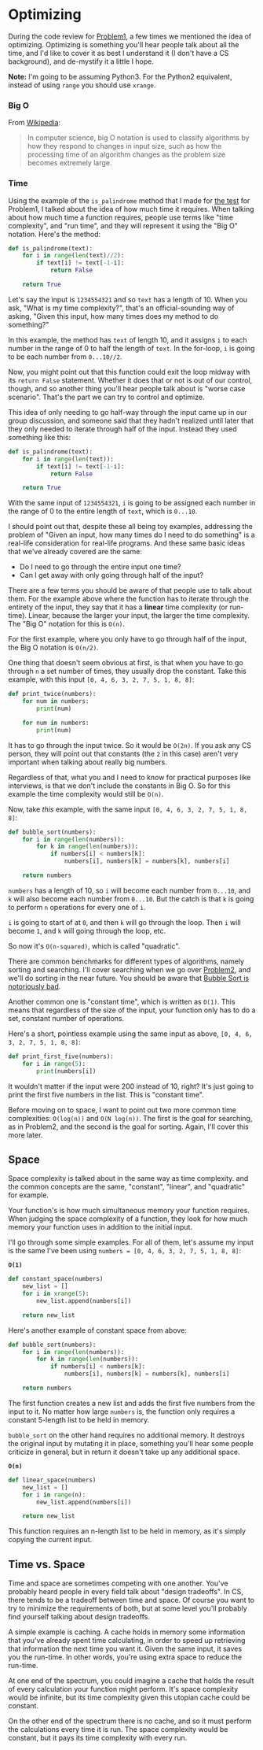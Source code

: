 # Optimizing

During the code review for [Problem1](https://github.com/reeddunkle/Codjo/tree/master/Problem1_Richie_Rich), a few times we mentioned the idea of optimizing. Optimizing is something you'll hear people talk about all the time, and I'd like to cover it as best I understand it (I don't have a CS background), and de-mystify it a little I hope.

**Note:** I'm going to be assuming Python3. For the Python2 equivalent, instead of using `range` you should use `xrange`.

### Big O

From [Wikipedia](https://en.wikipedia.org/wiki/Big_O_notation):
> In computer science, big O notation is used to classify algorithms by how they respond to changes in input size, such as how the processing time of an algorithm changes as the problem size becomes extremely large.

### Time

Using the example of the `is_palindrome` method that I made for [the test](https://github.com/reeddunkle/Codjo/blob/master/Problem1_Richie_Rich/richie_rich_test.py) for Problem1, I talked about the idea of how much time it requires. When talking about how much time a function requires, people use terms like "time complexity", and "run time", and they will represent it using the "Big O" notation. Here's the method:

```python
def is_palindrome(text):
    for i in range(len(text)//2):
        if text[i] != text[-1-i]:
            return False

    return True
```

Let's say the input is `1234554321` and so `text` has a length of 10. When you ask, "What is my time complexity?", that's an official-sounding way of asking, "Given this input, how many times does my method to do something?"

In this example, the method has `text` of length 10, and it assigns `i` to each number in the range of 0 to half the length of `text`. In the for-loop, `i` is going to be each number from `0...10//2`.

Now, you might point out that this function could exit the loop midway with its `return False` statement. Whether it does that or not is out of our control, though, and so another thing you'll hear people talk about is "worse case scenario". That's the part we can try to control and optimize.

This idea of only needing to go half-way through the input came up in our group discussion, and someone said that they hadn't realized until later that they only needed to iterate through half of the input. Instead they used something like this:

```python
def is_palindrome(text):
    for i in range(len(text)):
        if text[i] != text[-1-i]:
            return False

    return True
```

With the same input of `1234554321`, `i` is going to be assigned each number in the range of 0 to the entire length of `text`, which is `0...10`.

I should point out that, despite these all being toy examples, addressing the problem of "Given an input, how many times do I need to do something" is a real-life consideration for real-life programs. And these same basic ideas that we've already covered are the same:

- Do I need to go through the entire input one time?
- Can I get away with only going through half of the input?

There are a few terms you should be aware of that people use to talk about them. For the example above where the function has to iterate through the entirety of the input, they say that it has a **linear** time complexity (or run-time). Linear, because the larger your input, the larger the time complexity. The "Big O" notation for this is `O(n)`.

For the first example, where you only have to go through half of the input, the Big O notation is `O(n/2)`.

One thing that doesn't seem obvious at first, is that when you have to go through `n` a set number of times, they usually drop the constant. Take this example, with this input `[0, 4, 6, 3, 2, 7, 5, 1, 8, 8]`:

```python
def print_twice(numbers):
    for num in numbers:
        print(num)

    for num in numbers:
        print(num)
```

It has to go through the input twice. So it would be `O(2n)`. If you ask any CS person, they will point out that constants (the `2` in this case) aren't very important when talking about really big numbers.

Regardless of that, what you and I need to know for practical purposes like interviews, is that we don't include the constants in Big O. So for this example the time complexity would still be `O(n)`.

Now, take _this_ example, with the same input `[0, 4, 6, 3, 2, 7, 5, 1, 8, 8]`:

```python
def bubble_sort(numbers):
    for i in range(len(numbers)):
        for k in range(len(numbers)):
            if numbers[i] < numbers[k]:
                numbers[i], numbers[k] = numbers[k], numbers[i]

    return numbers
```

`numbers` has a length of 10, so `i` will become each number from `0...10`, and `k` will also become each number from `0...10`. But the catch is that `k` is going to perform `n` operations for every one of `i`.

`i` is going to start of at `0`, and then `k` will go through the loop. Then `i` will become `1`, and `k` will going through the loop, etc.

So now it's `O(n-squared)`, which is called "quadratic".

There are common benchmarks for different types of algorithms, namely sorting and searching. I'll cover searching when we go over [Problem2](https://github.com/reeddunkle/Codjo/tree/master/Problem2_Sorted_Search), and we'll do sorting in the near future. You should be aware that [Bubble Sort is notoriously bad](https://youtu.be/k4RRi_ntQc8).


Another common one is "constant time", which is written as `O(1)`. This means that regardless of the size of the input, your function only has to do a set, constant number of operations.

Here's a short, pointless example using the same input as above, `[0, 4, 6, 3, 2, 7, 5, 1, 8, 8]`:

```python
def print_first_five(numbers):
    for i in range(5):
        print(numbers[i])
```

It wouldn't matter if the input were 200 instead of 10, right? It's just going to print the first five numbers in the list. This is "constant time".

Before moving on to space, I want to point out two more common time complexities: `O(log(n))` and `O(N log(n))`. The first is the goal for searching, as in Problem2, and the second is the goal for sorting. Again, I'll cover this more later.



Space
----

Space complexity is talked about in the same way as time complexity. and the common concepts are the same, "constant", "linear", and "quadratic" for example.

Your function's is how much simultaneous memory your function requires. When judging the space complexity of a function, they look for how much memory your function uses in addition to the initial input.

I'll go through some simple examples. For all of them, let's assume my input is the same I've been using `numbers = [0, 4, 6, 3, 2, 7, 5, 1, 8, 8]`:

**`O(1)`**

```python
def constant_space(numbers)
    new_list = []
    for i in xrange(5):
        new_list.append(numbers[i])

    return new_list
```

Here's another example of constant space from above:

```python
def bubble_sort(numbers):
    for i in range(len(numbers)):
        for k in range(len(numbers)):
            if numbers[i] < numbers[k]:
                numbers[i], numbers[k] = numbers[k], numbers[i]

    return numbers
```

The first function creates a new list and adds the first five numbers from the input to it. No matter how large `numbers` is, the function only requires a constant 5-length list to be held in memory.

`bubble_sort` on the other hand requires no additional memory. It destroys the original input by mutating it in place, something you'll hear some people criticize in general, but in return it doesn't take up any additional space.

**`O(n)`**

```python
def linear_space(numbers)
    new_list = []
    for i in range(n):
        new_list.append(numbers[i])

    return new_list
```

This function requires an n-length list to be held in memory, as it's simply copying the current input.


Time vs. Space
----

Time and space are sometimes competing with one another. You've probably heard people in every field talk about "design tradeoffs". In CS, there tends to be a tradeoff between time and space. Of course you want to try to minimize the requirements of both, but at some level you'll probably find yourself talking about design tradeoffs.

A simple example is caching. A cache holds in memory some information that you've already spent time calculating, in order to speed up retrieving that information the next time you want it. Given the same input, it saves you the run-time. In other words, you're using extra space to reduce the run-time.

At one end of the spectrum, you could imagine a cache that holds the result of every calculation your function might perform. It's space complexity would be infinite, but its time complexity given this utopian cache could be constant.

On the other end of the spectrum there is no cache, and so it must perform the calculations every time it is run. The space complexity would be constant, but it pays its time complexity with every run.

